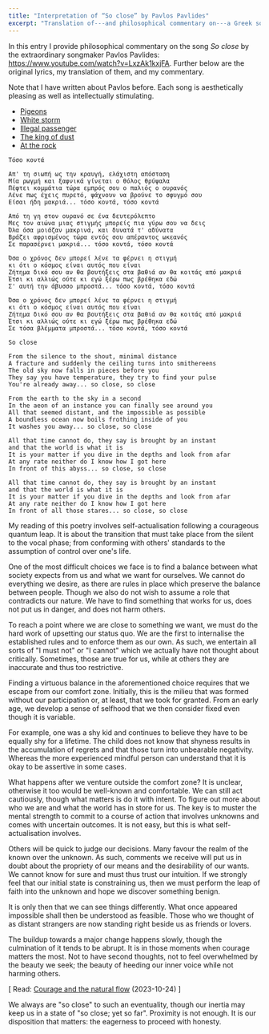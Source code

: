 ```yaml
---
title: "Interpretation of “So close” by Pavlos Pavlides"
excerpt: "Translation of---and philosophical commentary on---a Greek song whose translated title is 'So close'."
---
```


In this entry I provide philosophical commentary on the song _So
close_ by the extraordinary songmaker Pavlos Pavlides:
<https://www.youtube.com/watch?v=LxzAk1kxjFA>. Further below are the
original lyrics, my translation of them, and my commentary.

Note that I have written about Pavlos before.  Each song is
aesthetically pleasing as well as intellectually stimulating.

- [Pigeons](https://protesilaos.com/interpretations/2023-02-16-pavlides-pidgeons/)
- [White storm](https://protesilaos.com/interpretations/2022-09-12-pavlides-white-storm/)
- [Illegal passenger](https://protesilaos.com/interpretations/2022-08-17-pavlides-illegal-passenger/)
- [The king of dust](https://protesilaos.com/interpretations/2022-07-24-xylina-spathia-king-of-dust/)
- [At the rock](https://protesilaos.com/interpretations/2022-07-05-xylina-spathia-on-the-rock/)

```
Τόσο κοντά

Απ' τη σιωπή ως την κραυγή, ελάχιστη απόσταση
Μία ρωγμή και ξαφνικά γίνεται ο θόλος θρύψαλα
Πέφτει κομμάτια τώρα εμπρός σου ο παλιός ο ουρανός
Λένε πως έχεις πυρετό, ψάχνουν να βρούνε το σφυγμό σου
Είσαι ήδη μακριά... τόσο κοντά, τόσο κοντά

Από τη γη στον ουρανό σε ένα δευτερόλεπτο
Μες τον αιώνα μιας στιγμής μπορείς πια γύρω σου να δεις
Όλα όσα μοιάζαν μακρινά, και δυνατά τ' αδύνατα
Βράζει αφρισμένος τώρα εντός σου απέραντος ωκεανός
Σε παρασέρνει μακριά... τόσο κοντά, τόσο κοντά

Όσα ο χρόνος δεν μπορεί λένε τα φέρνει η στιγμή
κι ότι ο κόσμος είναι αυτός που είναι
Ζήτημα δικό σου αν θα βουτήξεις στα βαθιά αν θα κοιτάς από μακριά
Έτσι κι αλλιώς ούτε κι εγώ ξέρω πως βρέθηκα εδώ
Σ' αυτή την άβυσσο μπροστά... τόσο κοντά, τόσο κοντά

Όσα ο χρόνος δεν μπορεί λένε τα φέρνει η στιγμή
κι ότι ο κόσμος είναι αυτός που είναι
Ζήτημα δικό σου αν θα βουτήξεις στα βαθιά αν θα κοιτάς από μακριά
Έτσι κι αλλιώς ούτε κι εγώ ξέρω πως βρέθηκα εδώ
Σε τόσα βλέμματα μπροστά... τόσο κοντά, τόσο κοντά
```

```
So close

From the silence to the shout, minimal distance
A fracture and suddenly the ceiling turns into smithereens
The old sky now falls in pieces before you
They say you have temperature, they try to find your pulse
You're already away... so close, so close

From the earth to the sky in a second
In the aeon of an instance you can finally see around you
All that seemed distant, and the impossible as possible
A boundless ocean now boils frothing inside of you
It washes you away... so close, so close

All that time cannot do, they say is brought by an instant
and that the world is what it is
It is your matter if you dive in the depths and look from afar
At any rate neither do I know how I got here
In front of this abyss... so close, so close

All that time cannot do, they say is brought by an instant
and that the world is what it is
It is your matter if you dive in the depths and look from afar
At any rate neither do I know how I got here
In front of all those stares... so close, so close
```

My reading of this poetry involves self-actualisation following a
courageous quantum leap. It is about the transition that must take
place from the silent to the vocal phase; from conforming with others'
standards to the assumption of control over one's life.

One of the most difficult choices we face is to find a balance between
what society expects from us and what we want for ourselves. We cannot
do everything we desire, as there are rules in place which preserve
the balance between people. Though we also do not wish to assume a
role that contradicts our nature. We have to find something that works
for us, does not put us in danger, and does not harm others.

To reach a point where we are close to something we want, we must do
the hard work of upsetting our status quo. We are the first to
internalise the established rules and to enforce them as our own. As
such, we entertain all sorts of "I must not" or "I cannot" which we
actually have not thought about critically. Sometimes, those are true
for us, while at others they are inaccurate and thus too restrictive.

Finding a virtuous balance in the aforementioned choice requires that
we escape from our comfort zone. Initially, this is the milieu that
was formed without our participation or, at least, that we took for
granted. From an early age, we develop a sense of selfhood that we
then consider fixed even though it is variable.

For example, one was a shy kid and continues to believe they have to
be equally shy for a lifetime. The child does not know that shyness
results in the accumulation of regrets and that those turn into
unbearable negativity. Whereas the more experienced mindful person can
understand that it is okay to be assertive in some cases.

What happens after we venture outside the comfort zone? It is unclear,
otherwise it too would be well-known and comfortable. We can still act
cautiously, though what matters is do it with intent. To figure out
more about who we are and what the world has in store for us. The key
is to muster the mental strength to commit to a course of action that
involves unknowns and comes with uncertain outcomes. It is not easy,
but this is what self-actualisation involves.

Others will be quick to judge our decisions. Many favour the realm of
the known over the unknown. As such, comments we receive will put us
in doubt about the propriety of our means and the desirability of our
wants. We cannot know for sure and must thus trust our intuition. If
we strongly feel that our initial state is constraining us, then we
must perform the leap of faith into the unknown and hope we discover
something benign.

It is only then that we can see things differently. What once appeared
impossible shall then be understood as feasible. Those who we thought
of as distant strangers are now standing right beside us as friends or
lovers.

The buildup towards a major change happens slowly, though the
culmination of it tends to be abrupt. It is in those moments when
courage matters the most. Not to have second thoughts, not to feel
overwhelmed by the beauty we seek; the beauty of heeding our inner
voice while not harming others.

[ Read: [Courage and the natural flow](https://protesilaos.com/commentary/2023-10-24-courage-natural-flow/) (2023-10-24) ]

We always are "so close" to such an eventuality, though our inertia
may keep us in a state of "so close; yet so far". Proximity is not
enough. It is our disposition that matters: the eagerness to proceed
with honesty.
